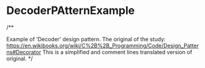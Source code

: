 # DecoderPAtternExample
/**

Example of 'Decoder' design pattern.
The original of the study: https://en.wikibooks.org/wiki/C%2B%2B_Programming/Code/Design_Patterns#Decorator
This is a simplified and comment lines translated version of original. */
